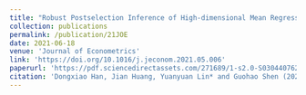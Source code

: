 ```yaml
---
title: "Robust Postselection Inference of High-dimensional Mean Regression with Heavy-tailed Asymmetric or Heteroskedastic Errors"
collection: publications
permalink: /publication/21JOE
date: 2021-06-18
venue: 'Journal of Econometrics'
link: 'https://doi.org/10.1016/j.jeconom.2021.05.006'
paperurl: 'https://pdf.sciencedirectassets.com/271689/1-s2.0-S0304407622X00092/1-s2.0-S0304407621001639/main.pdf?X-Amz-Security-Token=IQoJb3JpZ2luX2VjEJT%2F%2F%2F%2F%2F%2F%2F%2F%2F%2FwEaCXVzLWVhc3QtMSJHMEUCIHOxbsviiXZnLfMH2jyUhDO0ITURD%2BJaQOuyez%2FmLdnIAiEAxgOsyW4RGp2%2FJhPoTr%2F%2FOBYqC0OSWVei4yVNaqfCK2kqzAQIXBAFGgwwNTkwMDM1NDY4NjUiDF7RIG%2B7iIZaEi8lJyqpBKmUEaEyh7I0%2B8Hh%2BpSk7%2BsnDIWs12bRuHM4ODujJx744Kf1V8itcNwpaavEv9w1XKs1NbP1wOOC86PG49rEy8LiHD9ztNKZUgTDcm8%2B9kwTetPq4Bd%2BSNwtE68a22bRJUsdv%2FCXiRHJs1Ii4CxJBC3Klk2NgLCaqrecud9HDCUq0DuuAL3GWT74F5vIgrP6MijUqDaMIjPaX0k9LKKfg2qs%2FCvq68yNGMNTwNQ8OTYg5PpKkyZATEP7bYJDeiPnbKv0vYYDVzuYwiRZp4yORyHzgm4Dog3Wth2BB2gUCQStdRR7kTOzcx%2BVRHiB2Zw2bz7N3HP3ph4%2B6l94mGc5q75P78ECB%2BsyzGtdYvmDGYjFnpTmXkfwgBa3YWPmG97tTVr%2FtxylJAYXlOVG0uz3iF4mf%2Fc285Gm0FYXawwtz6rriPXS4sEQ3aR0dmOhg0e8YmplDPcje02irhw4GeNN2Rh%2Ba30IkEolTWqOcBBFaRS7fkS0rG2oma69GFs4M6rMn1iXBdkIFeaNeHcNH4vJCKLOIpMZ7cuQ%2FtiZMH4vBBrEip63w%2BsQbhV9VtMiyoFdSxR9JpCrBeprd3oTBXx9FKV9JWBRLPByh%2FPlKPu1ZFVNKCi6TvighYTbtrfc5CAAons0TTZzJpSqztfYu3xBMJBOrxZDL2SAeaNqmiIrg40JkSY8gFF7iRTspWyrmMgGygMpmLBb5DddXGHblFZP7qWPT1OSJKsEBocwvPyPmgY6qQFd%2FVdPqplhPhRZoo%2BgNLYTxJnzUNC3vwOs6HzBoQ9S3a0BRaEaJZNQGni6CUHQNPcGrBMrjqNDS0ii07AzlHPsTyUOvCoQyOrnqzWWiOsIO7x0QunrXtHO7cbsclfTdrHDX5szVO6uzaqPfAW%2BiokodAWPllwhrG5SePObCeuAjd71clJTkyvEGTv4OqMeFmze1aS6J6vIpNmKDg45wFOZ79Yqfwww5Eqa&X-Amz-Algorithm=AWS4-HMAC-SHA256&X-Amz-Date=20221010T122717Z&X-Amz-SignedHeaders=host&X-Amz-Expires=300&X-Amz-Credential=ASIAQ3PHCVTY7VGC22MQ%2F20221010%2Fus-east-1%2Fs3%2Faws4_request&X-Amz-Signature=5475fd684239a916c111f13974a020f272732a3ee25473de03a9450bb38a025b&hash=06354b6e9551cf635040ff07f60088ccc54a1cf41b2833535bf0b6c3f47f744b&host=68042c943591013ac2b2430a89b270f6af2c76d8dfd086a07176afe7c76c2c61&pii=S0304407621001639&tid=spdf-fbc02dcf-c1c6-4b23-b036-cb63c465e107&sid=84e0b25d4cc6a34a0a7a73a89c0c98fddc7cgxrqb&type=client&ua=51515801575f57065704&rr=757f596a4b2ce304'
citation: 'Dongxiao Han, Jian Huang, Yuanyuan Lin* and Guohao Shen (2021). &quot; Robust Postselection Inference of High-dimensional Mean Regression with Heavy-tailed Asymmetric or Heteroskedastic Errors &quot; <i>Journal of Econometrics.</i>230(2),416-431.'
---
```

